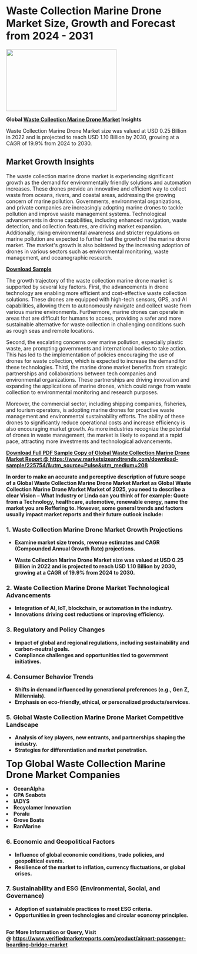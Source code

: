 <H1>Waste Collection Marine Drone Market Size, Growth and Forecast from 2024 - 2031</H1><img class="aligncenter size-medium wp-image-584254" src="https://thirdeyenews.in/wp-content/uploads/2024/09/Global-Market-Research-300x168.jpeg" alt="" width="300" height="168" /><p><strong>Global&nbsp;<a href="https://www.marketsizeandtrends.com/download-sample/225754/&amp;utm_source=Pulse&amp;utm_medium=208">Waste Collection Marine Drone Market</a> Insights</strong></p><p>Waste Collection Marine Drone Market size was valued at USD 0.25 Billion in 2022 and is projected to reach USD 1.10 Billion by 2030, growing at a CAGR of 19.9% from 2024 to 2030.</p><p><h2>Market Growth Insights</h2> <p>The waste collection marine drone market is experiencing significant growth as the demand for environmentally friendly solutions and automation increases. These drones provide an innovative and efficient way to collect waste from oceans, rivers, and coastal areas, addressing the growing concern of marine pollution. Governments, environmental organizations, and private companies are increasingly adopting marine drones to tackle pollution and improve waste management systems. Technological advancements in drone capabilities, including enhanced navigation, waste detection, and collection features, are driving market expansion. Additionally, rising environmental awareness and stricter regulations on marine pollution are expected to further fuel the growth of the marine drone market. The market's growth is also bolstered by the increasing adoption of drones in various sectors such as environmental monitoring, waste management, and oceanographic research.</p> <p><strong><a href="#">Download Sample</a></strong></p> <p>The growth trajectory of the waste collection marine drone market is supported by several key factors. First, the advancements in drone technology are enabling more efficient and cost-effective waste collection solutions. These drones are equipped with high-tech sensors, GPS, and AI capabilities, allowing them to autonomously navigate and collect waste from various marine environments. Furthermore, marine drones can operate in areas that are difficult for humans to access, providing a safer and more sustainable alternative for waste collection in challenging conditions such as rough seas and remote locations.</p> <p>Second, the escalating concerns over marine pollution, especially plastic waste, are prompting governments and international bodies to take action. This has led to the implementation of policies encouraging the use of drones for waste collection, which is expected to increase the demand for these technologies. Third, the marine drone market benefits from strategic partnerships and collaborations between tech companies and environmental organizations. These partnerships are driving innovation and expanding the applications of marine drones, which could range from waste collection to environmental monitoring and research purposes.</p> <p>Moreover, the commercial sector, including shipping companies, fisheries, and tourism operators, is adopting marine drones for proactive waste management and environmental sustainability efforts. The ability of these drones to significantly reduce operational costs and increase efficiency is also encouraging market growth. As more industries recognize the potential of drones in waste management, the market is likely to expand at a rapid pace, attracting more investments and technological advancements.</p> <p><strong><a href="#"></p><p><span class=""><strong>Download Full PDF Sample Copy of Global Waste Collection Marine Drone Market Report</strong> @ <a href="https://www.marketsizeandtrends.com/download-sample/225754/&amp;utm_source=Pulse&amp;utm_medium=208" target="_blank">https://www.marketsizeandtrends.com/download-sample/225754/&amp;utm_source=Pulse&amp;utm_medium=208</a></span></p><p>In order to make an accurate and perceptive description of future scope of a Global&nbsp;Waste Collection Marine Drone Market Market as Global&nbsp;Waste Collection Marine Drone Market Market of 2025, you need to describe a clear Vision &ndash; What Industry or Linda can you think of for example: Quote from a Technology, healthcare, automotive, renewable energy, name the market you are Reffering to. However, some general trends and factors usually impact market reports and their future outlook include:</p><h3>1.&nbsp;<strong>Waste Collection Marine Drone Market Growth Projections</strong></h3><ul><li>Examine market size trends, revenue estimates and CAGR (Compounded Annual Growth Rate) projections.</li><li><p>Waste Collection Marine Drone Market size was valued at USD 0.25 Billion in 2022 and is projected to reach USD 1.10 Billion by 2030, growing at a CAGR of 19.9% from 2024 to 2030.</p></li></ul><h3>2.&nbsp;<strong>Waste Collection Marine Drone Market Technological Advancements</strong></h3><ul><li>Integration of AI, IoT, blockchain, or automation in the industry.</li><li>Innovations driving cost reductions or improving efficiency.</li></ul><h3>3.&nbsp;<strong>Regulatory and Policy Changes</strong></h3><ul><li>Impact of global and regional regulations, including sustainability and carbon-neutral goals.</li><li>Compliance challenges and opportunities tied to government initiatives.</li></ul><h3>4.&nbsp;<strong>Consumer Behavior Trends</strong></h3><ul><li>Shifts in demand influenced by generational preferences (e.g., Gen Z, Millennials).</li><li>Emphasis on eco-friendly, ethical, or personalized products/services.</li></ul><h3>5.&nbsp;<strong>Global Waste Collection Marine Drone Market Competitive Landscape</strong></h3><ul><li>Analysis of key players, new entrants, and partnerships shaping the industry.</li><li>Strategies for differentiation and market penetration.</li></ul><p data-pm-slice="1 1 []"><span style="color: inherit; font-family: inherit; font-size: 25px;">Top Global Waste Collection Marine Drone Market Companies</span></p><div class="" data-test-id=""><p><li>OceanAlpha</li><li> GPA Seabots</li><li> IADYS</li><li> Recyclamer Innovation</li><li> Poralu</li><li> Grove Boats</li><li> RanMarine</li></p></div><h3>6.&nbsp;<strong>Economic and Geopolitical Factors</strong></h3><ul><li>Influence of global economic conditions, trade policies, and geopolitical events.</li><li>Resilience of the market to inflation, currency fluctuations, or global crises.</li></ul><h3>7.&nbsp;<strong>Sustainability and ESG (Environmental, Social, and Governance)</strong></h3><ul><li>Adoption of sustainable practices to meet ESG criteria.</li><li>Opportunities in green technologies and circular economy principles.</li></ul><h2><strong style="font-size: 14px;">For More Information or Query, Visit @&nbsp;</strong><a style="background-color: #ffffff; font-size: 14px;" href="https://www.marketsizeandtrends.com/report/waste-collection-marine-drone-market/" target="_blank">https://www.verifiedmarketreports.com/product/airport-passenger-boarding-bridge-market</a></h2>
